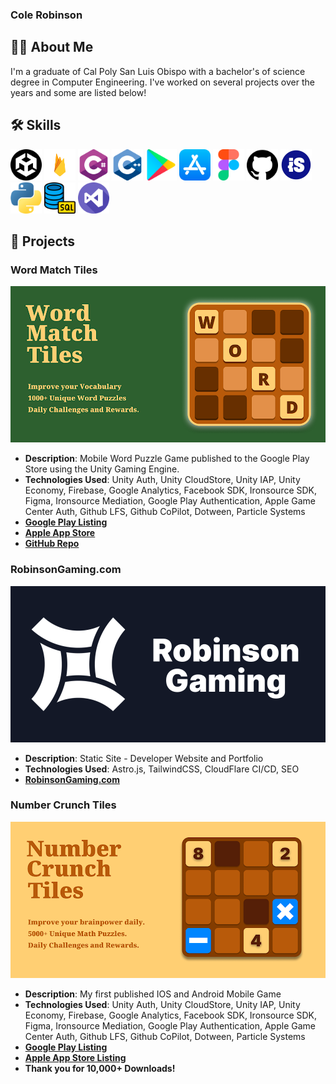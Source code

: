 
### Cole Robinson

## 👨‍💻 About Me
I'm a graduate of Cal Poly San Luis Obispo with a bachelor's of science degree in Computer Engineering. I've worked on several projects over the years and some are listed below!

## 🛠 Skills
<p> 
<img src="/Assets/unity.png" width="50" height="50" alt="Unity">
<img src="/Assets/firebase.png" width="50" height="50" alt="Firebase">
<img src="/Assets/c-sharp.png" width="50" height="50" alt="C#">
<img src="/Assets/c-.png" width="50" height="50" alt="C++">
<img src="/Assets/google-play.png" width="50" height="50" alt="Google Play">
<img src="/Assets/app-store.png" width="50" height="50" alt="iOS">
<img src="/Assets/figma.png" width="50" height="50" alt="Figma">
<img src="/Assets/github.png" width="50" height="50" alt="Github">
<img src="/Assets/ironsource.jpg" width="50" height="50" alt="IronSource">
<img src="/Assets/python.png" width="50" height="50" alt="Python">
<img src="/Assets/sql.png" width="50" height="50" alt="SQL">
<img src="/Assets/visual-studio.png" width="50" height="50" alt="Visual Studio">
</p>

## 🚀 Projects

### Word Match Tiles
<p>
  <img src="/Assets/word-match-tiles-feature-graphic.png" alt="Word Match Tiles" style="width: 512px; height: 250px; object-fit: cover;">
</p>

- **Description**: Mobile Word Puzzle Game published to the Google Play Store using the Unity Gaming Engine. 
- **Technologies Used**: Unity Auth, Unity CloudStore, Unity IAP, Unity Economy, Firebase, Google Analytics, Facebook SDK, Ironsource SDK, Figma, Ironsource Mediation, Google Play Authentication, Apple Game Center Auth, Github LFS, Github CoPilot, Dotween, Particle Systems
- **[Google Play Listing](https://play.google.com/store/apps/details?id=com.robinson.wordmatchtiles)**
- **[Apple App Store](https://apps.apple.com/us/app/word-match-tiles/id6477621209)**
- **[GitHub Repo](https://github.com/crobin27/WordMatchTiles-Public)**

### RobinsonGaming.com
<p>
  <img src="/Assets/robinson-gaming-feature-graphic.png" alt="RobinsonGaming.com" style="width: 512px; height: 250px; object-fit: cover;">
</p>

- **Description**: Static Site - Developer Website and Portfolio
- **Technologies Used**: Astro.js, TailwindCSS, CloudFlare CI/CD, SEO
- **[RobinsonGaming.com](https://www.robinsongaming.com)**

### Number Crunch Tiles
<p>
  <img src="/Assets/number-crunch-tiles-feature-graphic.png" alt="Number Crunch Tiles" style="width: 512px; height: 250px; object-fit: cover;">
</p>

- **Description**: My first published IOS and Android Mobile Game
- **Technologies Used**: Unity Auth, Unity CloudStore, Unity IAP, Unity Economy, Firebase, Google Analytics, Facebook SDK, Ironsource SDK, Figma, Ironsource Mediation, Google Play Authentication, Apple Game Center Auth, Github LFS, Github CoPilot, Dotween, Particle Systems
- **[Google Play Listing](https://play.google.com/store/apps/details?id=com.robinson.nc2048)**
- **[Apple App Store Listing](https://apps.apple.com/us/app/number-crunch-tiles/id6462944098)**
- **Thank you for 10,000+ Downloads!**